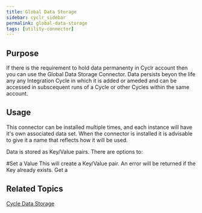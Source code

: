 ```yaml
---
title: Global Data Storage
sidebar: cyclr_sidebar
permalink: global-data-storage
tags: [utility-connector]
---
```


## Purpose

If there is the requirement to hold data permanenty in Cyclr account then you can use the Global Data Storage Connector.  Data persists beyon the life any any Integration Cycle in which it is added or ameded and can be accessed in subscequent runs of a Cycle or other Cycles within the same account.

## Usage

This connector can be installed multiple times, and each instance will have it's own associated data set.  When the connector is installed it is advisable to give it a name that reflects how it will be used.

Data is stored as Key/Value pairs.  There are options to:

#Set a Value
This will create a Key/Value pair.  An error will be returned if the Key already exists.
Get a 

## Related Topics

[Cycle Data Storage](./cycle-data-storage) 
